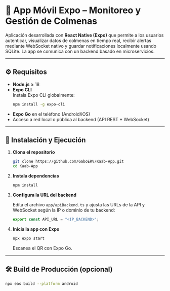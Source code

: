 # 📱 App Móvil Expo – Monitoreo y Gestión de Colmenas

Aplicación desarrollada con **React Native (Expo)** que permite a los usuarios autenticar, visualizar datos de colmenas en tiempo real, recibir alertas mediante WebSocket nativo y guardar notificaciones localmente usando SQLite. La app se comunica con un backend basado en microservicios.

---

## ⚙️ Requisitos

- **Node.js** ≥ 18
- **Expo CLI**  
    Instala Expo CLI globalmente:
    ```bash
    npm install -g expo-cli
    ```
- **Expo Go** en el teléfono (Android/iOS)
- Acceso a red local o pública al backend (API REST + WebSocket)

---

## 🧪 Instalación y Ejecución

1. **Clona el repositorio**
     ```bash
     git clone https://github.com/GaboERV/Kaab-App.git
     cd Kaab-App
     ```

2. **Instala dependencias**
     ```bash
     npm install
     ```

3. **Configura la URL del backend**

    Edita el archivo `app/apiBackend.ts` y ajusta las URLs de la API y WebSocket según la IP o dominio de tu backend:
    ```ts
    export const API_URL = "<IP_BACKEND>";
    ```

4. **Inicia la app con Expo**
     ```bash
     npx expo start
     ```
     Escanea el QR con Expo Go.

---

## 🛠️ Build de Producción (opcional)

```bash
npx eas build --platform android
```
